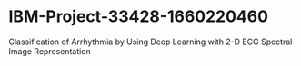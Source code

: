 # IBM-Project-33428-1660220460
Classification of Arrhythmia by Using Deep Learning with 2-D ECG Spectral Image Representation
